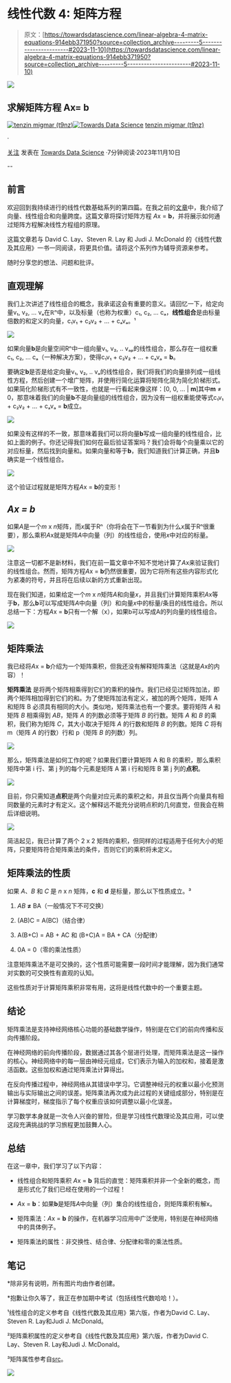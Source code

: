 # 线性代数 4: 矩阵方程

> 原文：[https://towardsdatascience.com/linear-algebra-4-matrix-equations-914ebb371950?source=collection_archive---------5-----------------------#2023-11-10](https://towardsdatascience.com/linear-algebra-4-matrix-equations-914ebb371950?source=collection_archive---------5-----------------------#2023-11-10)

![](../Images/e020de936494e3bab2467f8217eced6c.png)

## 求解矩阵方程 Ax= b

[](https://medium.com/@t9nz?source=post_page-----914ebb371950--------------------------------)[![tenzin migmar (t9nz)](../Images/d9a3e1fe10afba1f1dc0fc7e4d241d73.png)](https://medium.com/@t9nz?source=post_page-----914ebb371950--------------------------------)[](https://towardsdatascience.com/?source=post_page-----914ebb371950--------------------------------)[![Towards Data Science](../Images/a6ff2676ffcc0c7aad8aaf1d79379785.png)](https://towardsdatascience.com/?source=post_page-----914ebb371950--------------------------------) [tenzin migmar (t9nz)](https://medium.com/@t9nz?source=post_page-----914ebb371950--------------------------------)

·

[关注](https://medium.com/m/signin?actionUrl=https%3A%2F%2Fmedium.com%2F_%2Fsubscribe%2Fuser%2Fd6ff685c466&operation=register&redirect=https%3A%2F%2Ftowardsdatascience.com%2Flinear-algebra-4-matrix-equations-914ebb371950&user=tenzin+migmar+%28t9nz%29&userId=d6ff685c466&source=post_page-d6ff685c466----914ebb371950---------------------post_header-----------) 发表在 [Towards Data Science](https://towardsdatascience.com/?source=post_page-----914ebb371950--------------------------------) ·7分钟阅读·2023年11月10日[](https://medium.com/m/signin?actionUrl=https%3A%2F%2Fmedium.com%2F_%2Fvote%2Ftowards-data-science%2F914ebb371950&operation=register&redirect=https%3A%2F%2Ftowardsdatascience.com%2Flinear-algebra-4-matrix-equations-914ebb371950&user=tenzin+migmar+%28t9nz%29&userId=d6ff685c466&source=-----914ebb371950---------------------clap_footer-----------)

--

[](https://medium.com/m/signin?actionUrl=https%3A%2F%2Fmedium.com%2F_%2Fbookmark%2Fp%2F914ebb371950&operation=register&redirect=https%3A%2F%2Ftowardsdatascience.com%2Flinear-algebra-4-matrix-equations-914ebb371950&source=-----914ebb371950---------------------bookmark_footer-----------)

## 前言

欢迎回到我持续进行的线性代数基础系列的第四篇。在我之前的[文章](https://medium.com/@t9nz/linear-algebra-1-1-15b70e48bab9)中，我介绍了向量、线性组合和向量跨度。这篇文章将探讨矩阵方程 *A*x = **b**，并将展示如何通过矩阵方程解决线性方程组的原理。

这篇文章若与 David C. Lay、Steven R. Lay 和 Judi J. McDonald 的《线性代数及其应用》一书一同阅读，将更具价值。请将这个系列作为辅导资源来参考。

随时分享您的想法、问题和批评。

## 直观理解

我们上次讲述了线性组合的概念，我承诺这会有重要的意义。请回忆一下，给定向量v₁, v₂, … vₐ在ℝⁿ中，以及标量（也称为权重）c₁, c₂, … cₐ，**线性组合**是由标量倍数的和定义的向量，c₁v₁ + c₂v₂ + … + cₐvₐ。¹

![](../Images/3331d6f445bd06ed295fc84671874d0a.png)

如果向量**b**是向量空间Rⁿ中一组向量v₁, v₂, .. vₐₚ的线性组合，那么存在一组权重c₁, c₂, … cₐ（一种解决方案），使得c₁v₁ + c₂v₂ + … + cₐvₐ = **b**。

要确定**b**是否是给定向量v₁, v₂, .. vₐ的线性组合，我们将我们的向量排列成一组线性方程，然后创建一个增广矩阵，并使用行简化运算将矩阵化简为简化阶梯形式。如果简化阶梯形式有不一致性，也就是一行看起来像这样：[0, 0, … | **m**]其中**m** ≠ 0，那意味着我们的向量**b**不是向量组的线性组合，因为没有一组权重能使等式c₁v₁ + c₂v₂ + … + cₐvₐ = **b**成立。

![](../Images/122a31f721cbab27ab07d70b4186cf65.png)

如果没有这样的不一致，那意味着我们可以将向量**b**写成一组向量的线性组合，比如上面的例子。你还记得我们如何在最后验证答案吗？我们会将每个向量乘以它的对应标量，然后找到向量和。如果向量和等于**b**，我们知道我们计算正确，并且**b**确实是一个线性组合。

![](../Images/8bb411a027318f9feb0d86c6aa5f8df9.png)

这个验证过程就是矩阵方程*A*x = **b**的变形！

## *Ax = b*

如果*A*是一个*m* x *n*矩阵，而*x*属于Rⁿ（你将会在下一节看到为什么*x*属于Rⁿ很重要），那么乘积*A*x就是矩阵*A*中向量（列）的线性组合，使用*x*中对应的标量。

![](../Images/e8e39515c441ef8c37be3b91288c48f1.png)

注意这一切都不是新材料，我们在前一篇文章中不知不觉地计算了*A*x来验证我们的线性组合。然而，矩阵方程*A*x = **b**仍然很重要，因为它将所有这些内容形式化为紧凑的符号，并且将在后续以新的方式重新出现。

现在我们知道，如果给定一个*m* x *n*矩阵*A*和向量*x*，并且我们计算矩阵乘积*A*x等于**b**，那么**b**可以写成矩阵*A*中向量（列）和向量*x*中的标量/条目的线性组合。所以总结一下：方程*A*x = **b**只有一个解（x），如果b可以写成A的列向量的线性组合。

![](../Images/bef0724127bb92a8abb968e30906c440.png)

## 矩阵乘法

我已经将*A*x = **b**介绍为一个矩阵乘积，但我还没有解释矩阵乘法（这就是*A*x的内容）！

**矩阵乘法** 是将两个矩阵相乘得到它们的乘积的操作。我们已经见过矩阵加法，即两个矩阵相加得到它们的和。为了使矩阵加法有定义，被加的两个矩阵，矩阵 A 和矩阵 B 必须具有相同的大小。类似地，矩阵乘法也有一个要求。要将矩阵 *A* 和矩阵 *B* 相乘得到 *AB*，矩阵 *A* 的列数必须等于矩阵 *B* 的行数。矩阵 *A* 和 *B* 的乘积，我们称为矩阵 *C*，其大小取决于矩阵 *A* 的行数和矩阵 *B* 的列数。矩阵 *C* 将有 m（矩阵 *A* 的行数）行和 p（矩阵 *B* 的列数）列。

![](../Images/c21d4d9d3df65d4438c5b2faab8ad4d4.png)

那么，矩阵乘法是如何工作的呢？如果我们要计算矩阵 A 和 B 的乘积，那么乘积矩阵中第 i 行、第 j 列的每个元素是矩阵 A 第 i 行和矩阵 B 第 j 列的**点积**。

![](../Images/5b1b2472ac07d18a01f163d641da0190.png)

目前，你只需知道**点积**是两个向量对应元素的乘积之和，并且仅当两个向量具有相同数量的元素时才有定义。这个解释远不能充分说明点积的几何直觉，但我会在稍后详细说明。

![](../Images/a326f62154c7efd4753bce02075e7234.png)

简洁起见，我已计算了两个 2 x 2 矩阵的乘积，但同样的过程适用于任何大小的矩阵，只要矩阵符合矩阵乘法的条件，否则它们的乘积将未定义。

## 矩阵乘法的性质

如果 *A*、*B* 和 *C* 是 *n* x *n* 矩阵，**c** 和 **d** 是标量，那么以下性质成立。³

1.  *AB* **≠** BA（一般情况下不可交换）

1.  (AB)C = A(BC)（结合律）

1.  A(B+C) = AB + AC 和 (B+C)A = BA + CA（分配律）

1.  0A = 0（零的乘法性质）

注意矩阵乘法不是可交换的，这个性质可能需要一段时间才能理解，因为我们通常对实数的可交换性有直观的认知。

这些性质对于计算矩阵乘积非常有用，这将是线性代数中的一个重要主题。

## 结论

矩阵乘法是支持神经网络核心功能的基础数学操作，特别是在它们的前向传播和反向传播阶段。

在神经网络的前向传播阶段，数据通过其各个层进行处理，而矩阵乘法是这一操作的核心。神经网络中的每一层由神经元组成，它们表示为输入的加权和，接着是激活函数。这些加权和通过矩阵乘法计算得出。

在反向传播过程中，神经网络从其错误中学习。它调整神经元的权重以最小化预测输出与实际输出之间的误差。矩阵乘法再次成为此过程的关键组成部分，特别是在计算梯度时，梯度指示了每个权重应该如何调整以最小化误差。

学习数学本身就是一次令人兴奋的冒险，但是学习线性代数理论及其应用，可以使这段充满挑战的学习旅程更加鼓舞人心。

## 总结

在这一章中，我们学习了以下内容：

+   线性组合和矩阵乘积 *A*x = **b** 背后的直觉：矩阵乘积并非一个全新的概念，而是形式化了我们已经在使用的一个过程！

+   *A*x = **b**：如果**b**是矩阵*A*中向量（列）集合的线性组合，则矩阵乘积有解x。

+   矩阵乘法：*A*x = **b** 的操作，在机器学习应用中广泛使用，特别是在神经网络中的具体例子。

+   矩阵乘法的属性：非交换性、结合律、分配律和零的乘法性质。

## 笔记

*除非另有说明，所有图片均由作者创建。

*抱歉让你久等了，我正在参加期中考试（包括线性代数哈哈！）。

¹线性组合的定义参考自《线性代数及其应用》第六版，作者为David C. Lay、Steven R. Lay和Judi J. McDonald。

²矩阵乘积属性的定义参考自《线性代数及其应用》第六版，作者为David C. Lay、Steven R. Lay和Judi J. McDonald。

³矩阵属性参考自[src](https://www.khanacademy.org/math/precalculus/x9e81a4f98389efdf:matrices/x9e81a4f98389efdf:properties-of-matrix-multiplication/a/properties-of-matrix-multiplication)。

![](../Images/ccb6930f4dbcc5c08c98bc5c0ff6cff1.png)
